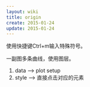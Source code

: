 ```yaml
---
layout: wiki
title: origin
create: 2015-01-24
update: 2015-01-24
---
```


使用快捷键Ctrl+m输入特殊符号。

一副图多条曲线，使用图层。
1. data --> plot setup
2. style --> 直接点击对应的元素
